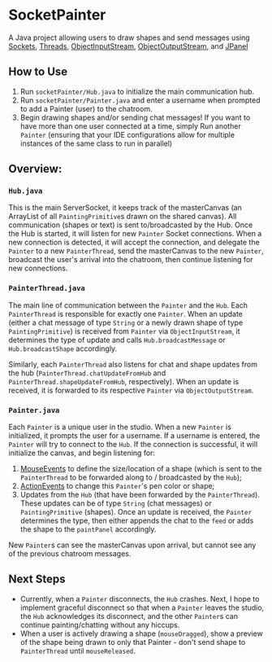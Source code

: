 # SocketPainter
A Java project allowing users to draw shapes and send messages using [Sockets](https://docs.oracle.com/javase/7/docs/api/java/net/Socket.html), 
[Threads](https://docs.oracle.com/javase/7/docs/api/java/lang/Thread.html),
[ObjectInputStream](https://docs.oracle.com/javase/7/docs/api/java/io/ObjectInputStream.html), 
[ObjectOutputStream](https://docs.oracle.com/javase/7/docs/api/java/io/ObjectOutputStream.html), and 
[JPanel](https://docs.oracle.com/javase/7/docs/api/javax/swing/JPanel.html)

## How to Use
1. Run `socketPainter/Hub.java` to initialize the main communication hub.
2. Run `socketPainter/Painter.java` and enter a username when prompted to add a Painter (user) to the chatroom.
3. Begin drawing shapes and/or sending chat messages! If you want to have more than one user connected at a time, simply 
   Run another `Painter` (ensuring that your IDE configurations allow for multiple instances of the same class to run in parallel)
   
## Overview:
### `Hub.java`
This is the main ServerSocket, it keeps track of the masterCanvas (an ArrayList of all `PaintingPrimitive`s drawn on the shared canvas). All communication (shapes or text) is sent to/broadcasted by the Hub. 
Once the Hub is started, it will listen for new `Painter` Socket connections. 
When a new connection is detected, it will accept the connection, and delegate the `Painter` to a new `PainterThread`, 
send the masterCanvas to the new `Painter`, broadcast the user's arrival into the chatroom, then continue listening for new connections.

### `PainterThread.java`
The main line of communication between the `Painter` and the `Hub`. 
Each `PainterThread` is responsible for exactly one `Painter`. When an update (either a chat message of type `String` or 
a newly drawn shape of type `PaintingPrimitive`) is received from `Painter` via `ObjectInputStream`, it determines the 
type of update and calls `Hub.broadcastMessage` or `Hub.broadcastShape` accordingly.

Similarly, each `PainterThread` also listens for chat and shape updates from the hub (`PainterThread.chatUpdateFromHub` 
and `PainterThread.shapeUpdateFromHub`, respectively). When an update is received, it is forwarded to its respective 
`Painter` via `ObjectOutputStream`.


### `Painter.java`
Each `Painter` is a unique user in the studio. When a new `Painter` is initialized, it prompts the user for a username. 
If a username is entered, the `Painter` will try to connect to the `Hub`. If the connection is successful, 
it will initialize the canvas, and begin listening for: 
1. [MouseEvents](https://docs.oracle.com/javase/7/docs/api/java/awt/event/MouseEvent.html) to define the size/location 
   of a shape (which is sent to the `PainterThread` to be forwarded along to / broadcasted by the `Hub`);
2. [ActionEvents](https://docs.oracle.com/javase/7/docs/api/java/awt/event/ActionEvent.html) to change this `Painter`'s pen color or shape;
3. Updates from the `Hub` (that have been forwarded by the `PainterThread`). 
   These updates can be of type `String` (chat messages) or `PaintingPrimitive` (shapes). 
   Once an update is received, the `Painter` determines the type, then either appends the chat to the `feed` or adds the shape to the `paintPanel` accordingly.
   
New `Painter`s can see the masterCanvas upon arrival, but cannot see any of the previous chatroom messages.


## Next Steps
- Currently, when a `Painter` disconnects, the `Hub` crashes. Next, I hope to implement graceful disconnect so that when a `Painter` leaves the studio, the `Hub` acknowledges its disconnect, and the other `Painter`s can continue painting/chatting without any hiccups.
- When a user is actively drawing a shape (`mouseDragged`), show a preview of the shape being drawn to only that Painter - don't send shape to `PainterThread` until `mouseReleased`.
